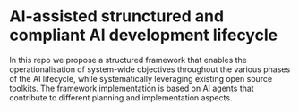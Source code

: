 # AI-assisted strunctured and compliant AI development lifecycle

In this repo we propose a structured framework that enables the operationalisation of system-wide objectives throughout the various phases of the AI lifecycle, while systematically leveraging existing open source toolkits.
The framework implementation is based on AI agents that contribute to different planning and implementation aspects.